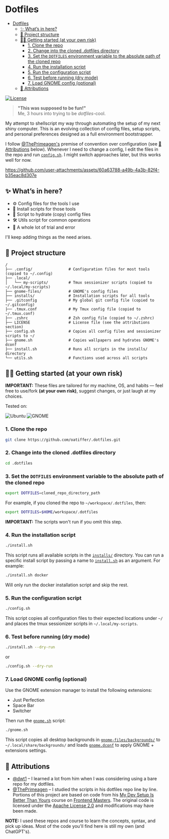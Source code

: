 # Dotfiles

<!--toc:start-->

- [Dotfiles](#dotfiles)
  - [✨ What’s in here?](#sparkles-whats-in-here)
  - [📂 Project structure](#open_file_folder-project-structure)
  - [👨‍💻 Getting started (at your own risk)](#man_technologist-getting-started-at-your-own-risk)
    - [1. Clone the repo](#1-clone-the-repo)
    - [2. Change into the cloned .dotfiles directory](#2-change-into-the-cloned-dotfiles-directory)
    - [3. Set the `DOTFILES` environment variable to the absolute path of the cloned repo](#3-set-the-dotfiles-environment-variable-to-the-absolute-path-of-the-cloned-repo)
    - [4. Run the installation script](#4-run-the-installation-script)
    - [5. Run the configuration script](#5-run-the-configuration-script)
    - [6. Test before running (dry mode)](#6-test-before-running-dry-mode)
    - [7. Load GNOME config (optional)](#7-load-gnome-config-optional)
  - [🤝 Attributions](#handshake-attributions)
  <!--toc:end-->

[![License](https://img.shields.io/github/license/oatiffer/.dotfiles)](/LICENSE)

> **"This was supposed to be fun!"**  
> Me, 3 hours into trying to be _dotfiles_-cool.

My attempt to shellscript my way through automating the setup of my next shiny computer. This is an evolving collection of config files, setup scripts, and personal preferences designed as a full environment bootstrapper.

I follow [@ThePrimeagen's](https://github.com/ThePrimeagen) premise of convention over configuration (see [🤝 Attributions](#handshake-attributions) below). Whenever I need to change a config, I edit the files in the repo and run [`config.sh`](/config.sh). I might switch approaches later, but this works well for now.

<https://github.com/user-attachments/assets/60a63788-a49b-4a3b-82f4-b35eac8d307e>

## :sparkles: What’s in here?

- ⚙️ Config files for the tools I use
- 🚀 Install scripts for those tools
- 🚰 Script to hydrate (copy) config files
- 🛠️ Utils script for common operations
- 🧪 A whole lot of trial and error

I'll keep adding things as the need arises.

## :open_file_folder: Project structure

```text
/
├── .config/                # Configuration files for most tools (copied to ~/.config)
├── .local/
│   └── my-scripts/         # Tmux sessionizer scripts (copied to ~/.local/my-scripts)
├── gnome-files/            # GNOME's config files
├── installs/               # Installation scripts for all tools
├── .gitconfig              # My global git config file (copied to ~/.gitconfig)
├── .tmux.conf              # My Tmux config file (copied to ~/.tmux.conf)
├── .zshrc                  # Zsh config file (copied to ~/.zshrc)
├── LICENSE                 # License file (see the attributions section)
├── config.sh               # Copies all config files and sessionizer scripts to ~/
├── gnome.sh                # Copies wallpapers and hydrates GNOME's dconf
├── install.sh              # Runs all scripts in the installs/ directory
└── utils.sh                # Functions used across all scripts
```

## :man_technologist: Getting started (at your own risk)

**IMPORTANT:** These files are tailored for my machine, OS, and habits — feel free to use/fork **(at your own risk)**, suggest changes, or just laugh at my choices.

Tested on:

![Ubuntu](https://img.shields.io/badge/Ubuntu-24.04.2%20LTS-ef5b24?logo=ubuntu&style=for-the-badge)
![GNOME](https://img.shields.io/badge/Desktop-GNOME%2046-4a86cf?logo=gnome&style=for-the-badge)

### 1. Clone the repo

```bash
git clone https://github.com/oatiffer/.dotfiles.git
```

### 2. Change into the cloned .dotfiles directory

```bash
cd .dotfiles
```

### 3. Set the `DOTFILES` environment variable to the absolute path of the cloned repo

```bash
export DOTFILES=cloned_repo_directory_path
```

For example, if you cloned the repo to `~/workspace/.dotfiles`, then:

```bash
export DOTFILES=$HOME/workspace/.dotfiles
```

**IMPORTANT:** The scripts won't run if you omit this step.

### 4. Run the installation script

```bash
./install.sh
```

This script runs all available scripts in the [`installs/`](/installs/) directory. You can run a specific install script by passing a name to [`install.sh`](/install.sh) as an argument. For example:

```bash
./install.sh docker
```

Will only run the docker installation script and skip the rest.

### 5. Run the configuration script

```bash
./config.sh
```

This script copies all configuration files to their expected locations under `~/` and places the tmux sessionizer scripts in `~/.local/my-scripts`.

### 6. Test before running (dry mode)

```bash
./install.sh --dry-run
```

or

```bash
./config.sh --dry-run
```

### 7. Load GNOME config (optional)

Use the GNOME extension manager to install the following extensions:

- Just Perfection
- Space Bar
- Switcher

Then run the [`gnome.sh`](/gnome.sh) script:

```bash
./gnome.sh
```

This script copies all desktop backgrounds in [`gnome-files/backgrounds/`](/gnome-files/backgrounds/) to `~/.local/share/backgrounds/` and loads [`gnome.dconf`](/gnome-files/gnome.dconf) to apply GNOME + extensions settings.

## :handshake: Attributions

- [@dwt1](https://gitlab.com/dwt1) – I learned a lot from him when I was considering using a bare repo for my dotfiles.
- [@ThePrimeagen](https://github.com/ThePrimeagen) – I studied the scripts in his dotfiles repo line by line. Portions of this project are based on code from his [My Dev Setup Is Better Than Yours](https://frontendmasters.com/courses/developer-productivity-v2/) course on [Frontend Masters](https://frontendmasters.com/). The original code is licensed under the [Apache License 2.0](https://www.apache.org/licenses/LICENSE-2.0) and modifications may have been made.

**NOTE:** I used these repos and course to learn the concepts, syntax, and pick up ideas. Most of the code you'll find here is still my own (and ChatGPT's).
